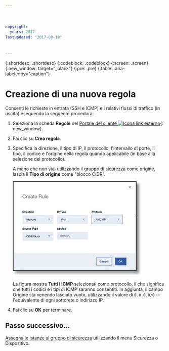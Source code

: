 ```yaml
---



copyright:
  years: 2017
lastupdated: "2017-08-10"


---
```


{:shortdesc: .shortdesc}
{:codeblock: .codeblock}
{:screen: .screen}
{:new_window: target="_blank"}
{:pre: .pre}
{:table: .aria-labeledby="caption"}

# Creazione di una nuova regola 
Consenti le richieste in entrata (SSH e ICMP) e i relativi flussi di traffico (in uscita) eseguendo la seguente procedura: 

1. Seleziona la scheda **Regole** nel [Portale del cliente ![Icona link esterno](../../icons/launch-glyph.svg "Icona link esterno")](https://control.softlayer.com/){: new_window}.
2.	Fai clic su **Crea regola**.
3.	Specifica la direzione, il tipo di IP, il protocollo, l'intervallo di porte, il tipo, il codice e l'origine della regola quando applicabile (in base alla selezione del protocollo). 

	A meno che non stai utilizzando il gruppo di sicurezza come origine, lascia il **Tipo di origine** come "blocco CIDR".
	
	![Crea una regola](./images/rule_sg.jpg)
	
	La figura mostra **Tutti i ICMP** selezionati come protocollo, il che significa che tutti i codici e i tipi di ICMP saranno consentiti. In aggiunta, il campo Origine sta venendo lasciato vuoto, utilizzando il valore di `0.0.0.0/0` -- l'equivalente di ogni sottorete o indirizzo IP.

4.	Fai clic su **OK** per terminare.

## Passo successivo...
[Assegna le istanze al gruppo di sicurezza](csg_assign_instances.html) utilizzando il menu Sicurezza o Dispositivo.
